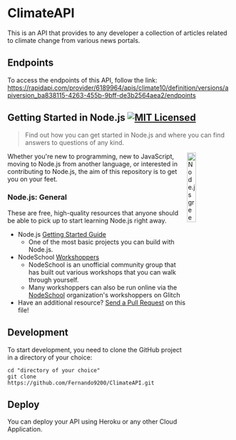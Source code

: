 # ClimateAPI

This is an API that provides to any developer a collection of articles related to climate change from various news portals.

## Endpoints

To access the endpoints of this API, follow the link:
https://rapidapi.com/provider/6189964/apis/climate10/definition/versions/apiversion_ba838115-4263-455b-9bff-de3b2564aea2/endpoints

## Getting Started in Node.js [![MIT Licensed](https://img.shields.io/badge/license-MIT-blue.svg)](LICENSE)

> Find out how you can get started in Node.js and where you can find answers to questions of any kind.

 <img src="https://nodejs.org/static/images/logo-hexagon.png"
 alt="Node.js green hexagon" title="Node.js green hexagon" align="right" width="20%" height="20%"/>

Whether you're new to programming, new to JavaScript, moving to Node.js from another language, or interested in contributing to Node.js, the aim of this repository is to get you on your feet.

### Node.js: General

These are free, high-quality resources that anyone should be able to pick up to start learning Node.js right away.

- Node.js [Getting Started Guide](https://nodejs.org/en/docs/guides/getting-started-guide/)
  - One of the most basic projects you can build with Node.js.
- NodeSchool [Workshoppers](https://nodeschool.io/#workshoppers)
  - NodeSchool is an unofficial community group that has built out various workshops that you can walk through yourself.
  - Many workshoppers can also be run online via the [NodeSchool](https://glitch.com/@nodeschool) organization's workshoppers on Glitch
- Have an additional resource? [Send a Pull Request](https://github.com/nodejs/getting-started/edit/master/README.md) on this file!

## Development

To start development, you need to clone the GitHub project in a directory of your choice:

```shell
cd "directory of your choice"
git clone https://github.com/Fernando9200/ClimateAPI.git
```

## Deploy

You can deploy your API using Heroku or any other Cloud Application.
